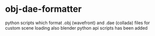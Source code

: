 # obj-dae-formatter
python scripts which format .obj (wavefront) and .dae (collada) files for custom scene loading
also blender python api scripts has been added
